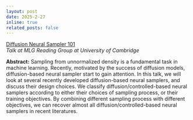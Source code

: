 ```yaml
---
layout: post
date: 2025-2-27
inline: true
related_posts: false
---
```


[Diffusion Neural Sampler 101](https://jiajunhe98.github.io/assets/pdf/bits-back-llm_slides.pdf)\
*Talk at MLG Reading Group at University of Cambridge*

**Abstract:** Sampling from unnormalized density is a fundamental task in machine learning. Recently, motivated by the success of diffusion models, diffusion-based neural sampler start to gain attention. In this talk, we will look at several recently developed diffusion-based neural samplers, and discuss their design choices. 
We classify diffusion/controlled-based neural samplers according to either their choices of sampling process, or their training objectives. By combining different sampling process with different objectives, we can recover almost all diffusion/controlled-based neural samplers  in recent literatures.